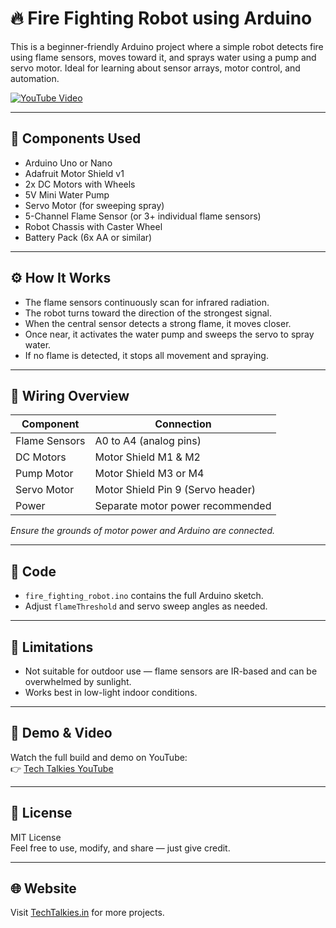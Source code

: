 # 🔥 Fire Fighting Robot using Arduino

This is a beginner-friendly Arduino project where a simple robot detects fire using flame sensors, moves toward it, and sprays water using a pump and servo motor. Ideal for learning about sensor arrays, motor control, and automation.

[![YouTube Video](https://img.youtube.com/vi/jvt2KyTrqXQ/0.jpg)](https://www.youtube.com/watch?v=jvt2KyTrqXQ)

---

## 🧰 Components Used

- Arduino Uno or Nano  
- Adafruit Motor Shield v1  
- 2x DC Motors with Wheels  
- 5V Mini Water Pump  
- Servo Motor (for sweeping spray)  
- 5-Channel Flame Sensor (or 3+ individual flame sensors)  
- Robot Chassis with Caster Wheel  
- Battery Pack (6x AA or similar)

---

## ⚙️ How It Works

- The flame sensors continuously scan for infrared radiation.
- The robot turns toward the direction of the strongest signal.
- When the central sensor detects a strong flame, it moves closer.
- Once near, it activates the water pump and sweeps the servo to spray water.
- If no flame is detected, it stops all movement and spraying.

---

## 🔌 Wiring Overview

| Component         | Connection                         |
|------------------|-------------------------------------|
| Flame Sensors     | A0 to A4 (analog pins)              |
| DC Motors         | Motor Shield M1 & M2                |
| Pump Motor        | Motor Shield M3 or M4               |
| Servo Motor       | Motor Shield Pin 9 (Servo header)   |
| Power             | Separate motor power recommended    |

*Ensure the grounds of motor power and Arduino are connected.*

---

## 🧠 Code

- `fire_fighting_robot.ino` contains the full Arduino sketch.
- Adjust `flameThreshold` and servo sweep angles as needed.

---

## 🚫 Limitations

- Not suitable for outdoor use — flame sensors are IR-based and can be overwhelmed by sunlight.
- Works best in low-light indoor conditions.

---

## 📸 Demo & Video

Watch the full build and demo on YouTube:  
👉 [Tech Talkies YouTube](https://youtu.be/jvt2KyTrqXQ)

---

## 📝 License

MIT License  
Feel free to use, modify, and share — just give credit.

---

## 🌐 Website

Visit [TechTalkies.in](https://techtalkies.in/) for more projects.
